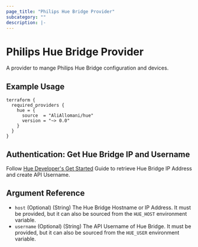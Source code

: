 ```yaml
---
page_title: "Philips Hue Bridge Provider"
subcategory: ""
description: |-
---
```


# Philips Hue Bridge Provider

A provider to mange Philips Hue Bridge configuration and devices.

## Example Usage

```hcl
terraform {
  required_providers {
    hue = {
      source  = "AliAllomani/hue"
      version = "~> 0.0"
    }
  }
}
```

## Authentication: Get Hue Bridge IP and Username

Follow [Hue Developer's Get Started](https://developers.meethue.com/develop/get-started-2/) Guide to retrieve Hue Bridge IP Address and create API Username.

## Argument Reference

- `host` (Optional) (String) The Hue Bridge Hostname or IP Address. It must be provided, but
  it can also be sourced from the `HUE_HOST` environment variable.
- `username` (Optional) (String) The API Username of Hue Bridge. It must be provided, but
  it can also be sourced from the `HUE_USER` environment variable.
